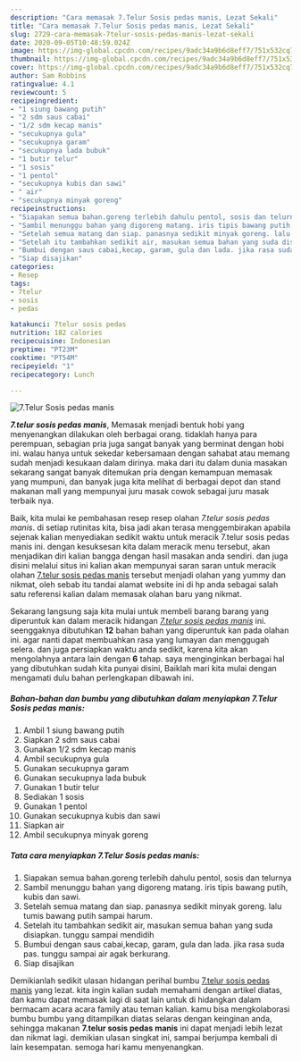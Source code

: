 ```yaml
---
description: "Cara memasak 7.Telur Sosis pedas manis, Lezat Sekali"
title: "Cara memasak 7.Telur Sosis pedas manis, Lezat Sekali"
slug: 2729-cara-memasak-7telur-sosis-pedas-manis-lezat-sekali
date: 2020-09-05T10:48:59.024Z
image: https://img-global.cpcdn.com/recipes/9adc34a9b6d8eff7/751x532cq70/7telur-sosis-pedas-manis-foto-resep-utama.jpg
thumbnail: https://img-global.cpcdn.com/recipes/9adc34a9b6d8eff7/751x532cq70/7telur-sosis-pedas-manis-foto-resep-utama.jpg
cover: https://img-global.cpcdn.com/recipes/9adc34a9b6d8eff7/751x532cq70/7telur-sosis-pedas-manis-foto-resep-utama.jpg
author: Sam Robbins
ratingvalue: 4.1
reviewcount: 5
recipeingredient:
- "1 siung bawang putih"
- "2 sdm saus cabai"
- "1/2 sdm kecap manis"
- "secukupnya gula"
- "secukupnya garam"
- "secukupnya lada bubuk"
- "1 butir telur"
- "1 sosis"
- "1 pentol"
- "secukupnya kubis dan sawi"
- " air"
- "secukupnya minyak goreng"
recipeinstructions:
- "Siapakan semua bahan.goreng terlebih dahulu pentol, sosis dan telurnya"
- "Sambil menunggu bahan yang digoreng matang. iris tipis bawang putih, kubis dan sawi."
- "Setelah semua matang dan siap. panasnya sedikit minyak goreng. lalu tumis bawang putih sampai harum."
- "Setelah itu tambahkan sedikit air, masukan semua bahan yang suda disiapkan. tunggu sampai mendidih"
- "Bumbui dengan saus cabai,kecap, garam, gula dan lada. jika rasa suda pas. tunggu sampai air agak berkurang."
- "Siap disajikan"
categories:
- Resep
tags:
- 7telur
- sosis
- pedas

katakunci: 7telur sosis pedas 
nutrition: 182 calories
recipecuisine: Indonesian
preptime: "PT23M"
cooktime: "PT54M"
recipeyield: "1"
recipecategory: Lunch

---
```



![7.Telur Sosis pedas manis](https://img-global.cpcdn.com/recipes/9adc34a9b6d8eff7/751x532cq70/7telur-sosis-pedas-manis-foto-resep-utama.jpg)

<b><i>7.telur sosis pedas manis</i></b>, Memasak menjadi bentuk hobi yang menyenangkan dilakukan oleh berbagai orang. tidaklah hanya para perempuan, sebagian pria juga sangat banyak yang berminat dengan hobi ini. walau hanya untuk sekedar kebersamaan dengan sahabat atau memang sudah menjadi kesukaan dalam dirinya. maka dari itu dalam dunia masakan sekarang sangat banyak ditemukan pria dengan kemampuan memasak yang mumpuni, dan banyak juga kita melihat di berbagai depot dan stand makanan mall yang mempunyai juru masak cowok sebagai juru masak terbaik nya.

Baik, kita mulai ke pembahasan resep resep olahan <i>7.telur sosis pedas manis</i>. di setiap rutinitas kita, bisa jadi akan terasa menggembirakan apabila sejenak kalian menyediakan sedikit waktu untuk meracik 7.telur sosis pedas manis ini. dengan kesuksesan kita dalam meracik menu tersebut, akan menjadikan diri kalian bangga dengan hasil masakan anda sendiri. dan juga disini melalui situs ini kalian akan mempunyai saran saran untuk meracik olahan <u>7.telur sosis pedas manis</u> tersebut menjadi olahan yang yummy dan nikmat, oleh sebab itu tandai alamat website ini di hp anda sebagai salah satu referensi kalian dalam memasak olahan baru yang nikmat.




Sekarang langsung saja kita mulai untuk membeli barang barang yang diperuntuk kan dalam meracik hidangan <u><i>7.telur sosis pedas manis</i></u> ini. seenggaknya dibutuhkan <b>12</b> bahan bahan yang diperuntuk kan pada olahan ini. agar nanti dapat membuahkan rasa yang lumayan dan menggugah selera. dan juga persiapkan waktu anda sedikit, karena kita akan mengolahnya antara lain dengan <b>6</b> tahap. saya menginginkan berbagai hal yang dibutuhkan sudah kita punyai disini, Baiklah mari kita mulai dengan mengamati dulu bahan perlengkapan dibawah ini.

<!--inarticleads1-->

##### Bahan-bahan dan bumbu yang dibutuhkan dalam menyiapkan 7.Telur Sosis pedas manis:

1. Ambil 1 siung bawang putih
1. Siapkan 2 sdm saus cabai
1. Gunakan 1/2 sdm kecap manis
1. Ambil secukupnya gula
1. Gunakan secukupnya garam
1. Gunakan secukupnya lada bubuk
1. Gunakan 1 butir telur
1. Sediakan 1 sosis
1. Gunakan 1 pentol
1. Gunakan secukupnya kubis dan sawi
1. Siapkan  air
1. Ambil secukupnya minyak goreng




<!--inarticleads2-->

##### Tata cara menyiapkan 7.Telur Sosis pedas manis:

1. Siapakan semua bahan.goreng terlebih dahulu pentol, sosis dan telurnya
1. Sambil menunggu bahan yang digoreng matang. iris tipis bawang putih, kubis dan sawi.
1. Setelah semua matang dan siap. panasnya sedikit minyak goreng. lalu tumis bawang putih sampai harum.
1. Setelah itu tambahkan sedikit air, masukan semua bahan yang suda disiapkan. tunggu sampai mendidih
1. Bumbui dengan saus cabai,kecap, garam, gula dan lada. jika rasa suda pas. tunggu sampai air agak berkurang.
1. Siap disajikan




Demikianlah sedikit ulasan hidangan perihal bumbu <u>7.telur sosis pedas manis</u> yang lezat. kita ingin kalian sudah memahami dengan artikel diatas, dan kamu dapat memasak lagi di saat lain untuk di hidangkan dalam bermacam acara acara family atau teman kalian. kamu bisa mengkolaborasi bumbu bumbu yang ditampilkan diatas selaras dengan keinginan anda, sehingga makanan <b>7.telur sosis pedas manis</b> ini dapat menjadi lebih lezat dan nikmat lagi. demikian ulasan singkat ini, sampai berjumpa kembali di lain kesempatan. semoga hari kamu menyenangkan.
